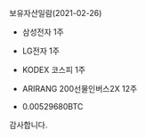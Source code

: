 보유자산일람(2021-02-26)

- 삼성전자 1주

- LG전자 1주

- KODEX 코스피 1주

- ARIRANG 200선물인버스2X 12주

- 0.00529680BTC

감사합니다.
